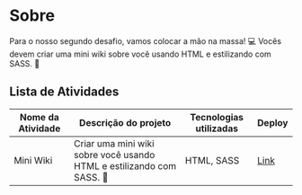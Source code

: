 # Sobre

Para o nosso segundo desafio, vamos colocar a mão na massa! 💻 Vocês devem criar uma mini wiki sobre você usando HTML e estilizando com SASS. 🎨

## Lista de Atividades

| Nome da Atividade | Descrição do projeto                                                  | Tecnologias utilizadas | Deploy   |
| ----------------- | --------------------------------------------------------------------- | ---------------------- | -------- |
| Mini Wiki         | Criar uma mini wiki sobre você usando HTML e estilizando com SASS. 🎨 | HTML, SASS             | [Link]() |

